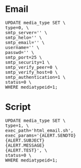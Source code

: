 # Email
<pre>
UPDATE media_type SET \
type=0, \
smtp_server='' \
smtp_helo='' \
smtp_email='' \
username='' \
passwd='' \
smtp_port=25 \
smtp_security=1 \
smtp_verify_peer=0 \
smtp_verify_host=0 \
smtp_authentication=1 \
status=0 \
WHERE mediatypeid=1;
</pre>

# Script 
<pre>
UPDATE media_type SET \
type=1, \
exec_path='html_email.sh',
exec_params='{ALERT.SENDTO}
{ALERT.SUBJECT}
{ALERT.MESSAGE}
{ALERT.TEST}', \
status=0 \
WHERE mediatypeid=1;
</pre>

